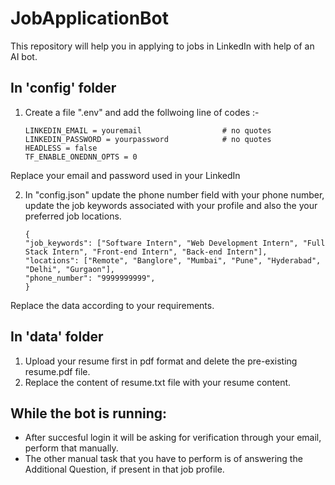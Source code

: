 
# JobApplicationBot
This repository will help you in applying to jobs in LinkedIn with help of an AI bot.

## In 'config' folder
1. Create a file ".env" and add the follwoing line of codes :-
   ```
   LINKEDIN_EMAIL = youremail                  # no quotes
   LINKEDIN_PASSWORD = yourpassword            # no quotes
   HEADLESS = false
   TF_ENABLE_ONEDNN_OPTS = 0
   ```
Replace your email and password used in your LinkedIn 

2. In "config.json" update the phone number field with your phone number, update the job keywords associated with your profile and also the your preferred job locations.
   ```
   {
   "job_keywords": ["Software Intern", "Web Development Intern", "Full Stack Intern", "Front-end Intern", "Back-end Intern"],
   "locations": ["Remote", "Banglore", "Mumbai", "Pune", "Hyderabad", "Delhi", "Gurgaon"],
   "phone_number": "9999999999",
   }
   ```

Replace the data according to your requirements.

## In 'data' folder 
1. Upload your resume first in pdf format and delete the pre-existing resume.pdf file.
2. Replace the content of resume.txt file with your resume content.

## While the bot is running:
 * After succesful login it will be asking for verification through your email, perform that manually.
 * The other manual task that you have to perform is of answering the Additional Question, if present in that job profile.


